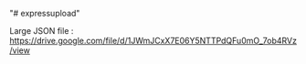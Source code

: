"# expressupload" 

Large JSON file : https://drive.google.com/file/d/1JWmJCxX7E06Y5NTTPdQFu0mO_7ob4RVz/view
